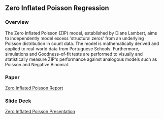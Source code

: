 ## Zero Inflated Poisson Regression 

### Overview

The Zero Inflated Poisson (ZIP) model, established by Diane Lambert, aims to independently model excess 'structural zeros' from an underlying Poisson distribution in count data. The model is mathematically derived and applied to real-world data from Portuguese Schools. Furthermore, simulations and Goodness-of-fit tests are performed to visually and statistically measure ZIP's performance against analogous models such as Poisson and Negative Binomial. 

### Paper

[Zero Inflated Poisson Report](https://drive.google.com/open?id=1kWfy1E7HRhg2hS1P2j1eKvPTgs5f5Lbi)

### Slide Deck

[Zero Inflated Poisson Presentation](https://drive.google.com/open?id=1sNno6QBbqtLqm1htY_LPfE3J7_m13Jc-) 